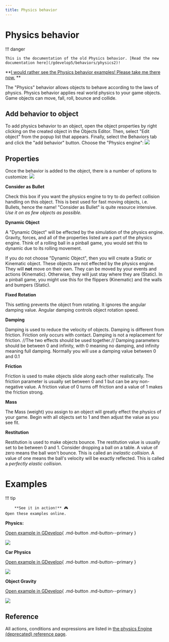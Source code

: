 ```yaml
---
title: Physics behavior
---
```

# Physics behavior

!!! danger

    This is the documentation of the old Physics behavior. [Read the new documentation here](/gdevelop5/behaviors/physics2)!

**[I would rather see the Physics behavior examples! Please take me there now.](/#Examples)
**

The "Physics" behavior allows objects to behave according to the laws of physics. Physics behavior applies real world physics to your game objects. Game objects can move, fall, roll, bounce and collide.


## Add behavior to object
To add physics behavior to an object, open the object properties by right clicking on the created object in the Objects Editor. Then, select "Edit object" from the popup list that appears. Finally, select the Behaviors tab and click the "add behavior" button.
Choose the "Physics engine":
![](/gdevelop5/behaviors/physics-behavior-inlist.png)

## Properties
Once the behavior is added to the object, there is a number of options to customize:
![](/gdevelop5/behaviors/physics-behavior-options.png)

**Consider as Bullet**

Check this box if you want the physics engine to try to do perfect collision handling on this object.  This is best used for fast moving objects, i.e. Bullets, hence the name!  "Consider as Bullet" is quite resource intensive. _Use it on as few objects as possible._

**Dynamic Object**

A "Dynamic Object" will be effected by the simulation of the physics engine.  Gravity, forces, and all of the properties listed are a part of the physics engine.  Think of a rolling ball in a pinball game, you would set this to dynamic due to its rolling movement.

If you do not choose "Dynamic Object",  then you will create a Static or Kinematic object.  These objects are not effected by the physics engine. They will **not** move on their own.  They can be moved by your events and actions (Kinematic). Otherwise, they will just stay where they are (Static). In a pinball game, you might use this for the flippers (Kinematic) and the walls and bumpers (Static).

**Fixed Rotation**

This setting prevents the object from rotating. It ignores the angular damping value. Angular damping controls object rotation speed.

**Damping**

Damping is used to reduce the velocity of objects. Damping is different from friction.
Friction only occurs with contact. Damping is not a replacement for friction. //The two effects should
be used together.// Damping parameters should be between 0 and infinity, with 0 meaning no damping, and infinity meaning full damping. Normally you will use a damping value between 0 and 0.1

**Friction**

Friction is used to make objects slide along each other realistically. The friction parameter is
usually set between 0 and 1 but can be any non-negative value.  A friction value of 0 turns off friction
and a value of 1 makes the friction strong.

**Mass**

The Mass (weight) you assign to an object will greatly effect the physics of your game.  Begin with all objects set to 1 and then adjust the value as you see fit.

**Restitution**

Restitution is used to make objects bounce. The restitution value is usually set to be between 0 and 1.
Consider dropping a ball on a table. A value of zero means the ball won't bounce. This is called an
_inelastic collision._ A value of one means the ball's velocity will be exactly reflected. This is called a
_perfectly elastic collision_.


# Examples

!!! tip

        **See it in action!** 🎮
    Open these examples online.

**Physics:**

[Open example in GDevelop](https://editor.gdevelop.io/?project=example://physics){ .md-button .md-button--primary }

[![](/gdevelop5/behaviors/hingeleverdemo.png)](https://editor.gdevelop.io/?project=example://physics)



**Car Physics**

[Open example in GDevelop](https://editor.gdevelop.io/?project=example://car-physics){ .md-button .md-button--primary }

[![](/gdevelop5/behaviors/carphysics.png)](https://editor.gdevelop.io/?project=example://car-physics)



**Object Gravity**

[Open example in GDevelop](https://editor.gdevelop.io/?project=example://object-gravity){ .md-button .md-button--primary }

[![](/gdevelop5/behaviors/objectgravity.png)](https://editor.gdevelop.io/?project=example://object-gravity)

## Reference

All actions, conditions and expressions are listed in [the physics Engine (deprecated) reference page](/gdevelop5/all-features/physics-behavior/reference/).